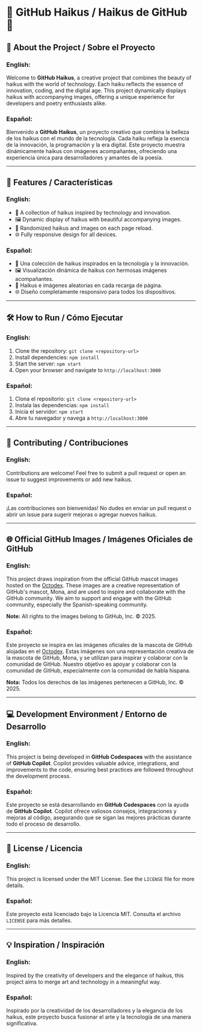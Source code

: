 # 🌟 GitHub Haikus / Haikus de GitHub 🌟

## 📖 About the Project / Sobre el Proyecto

### English:
Welcome to **GitHub Haikus**, a creative project that combines the beauty of haikus with the world of technology. Each haiku reflects the essence of innovation, coding, and the digital age. This project dynamically displays haikus with accompanying images, offering a unique experience for developers and poetry enthusiasts alike.

### Español:
Bienvenido a **GitHub Haikus**, un proyecto creativo que combina la belleza de los haikus con el mundo de la tecnología. Cada haiku refleja la esencia de la innovación, la programación y la era digital. Este proyecto muestra dinámicamente haikus con imágenes acompañantes, ofreciendo una experiencia única para desarrolladores y amantes de la poesía.

---

## 🚀 Features / Características

### English:
- 🌸 A collection of haikus inspired by technology and innovation.
- 🖼️ Dynamic display of haikus with beautiful accompanying images.
- 🔄 Randomized haikus and images on each page reload.
- 🌐 Fully responsive design for all devices.

### Español:
- 🌸 Una colección de haikus inspirados en la tecnología y la innovación.
- 🖼️ Visualización dinámica de haikus con hermosas imágenes acompañantes.
- 🔄 Haikus e imágenes aleatorias en cada recarga de página.
- 🌐 Diseño completamente responsivo para todos los dispositivos.

---

## 🛠️ How to Run / Cómo Ejecutar

### English:
1. Clone the repository: `git clone <repository-url>`
2. Install dependencies: `npm install`
3. Start the server: `npm start`
4. Open your browser and navigate to `http://localhost:3000`

### Español:
1. Clona el repositorio: `git clone <repository-url>`
2. Instala las dependencias: `npm install`
3. Inicia el servidor: `npm start`
4. Abre tu navegador y navega a `http://localhost:3000`

---

## 🤝 Contributing / Contribuciones

### English:
Contributions are welcome! Feel free to submit a pull request or open an issue to suggest improvements or add new haikus.

### Español:
¡Las contribuciones son bienvenidas! No dudes en enviar un pull request o abrir un issue para sugerir mejoras o agregar nuevos haikus.

---

## 🌐 Official GitHub Images / Imágenes Oficiales de GitHub

### English:
This project draws inspiration from the official GitHub mascot images hosted on the [Octodex](https://octodex.github.com). These images are a creative representation of GitHub's mascot, Mona, and are used to inspire and collaborate with the GitHub community. We aim to support and engage with the GitHub community, especially the Spanish-speaking community.

**Note:** All rights to the images belong to GitHub, Inc. © 2025.

### Español:
Este proyecto se inspira en las imágenes oficiales de la mascota de GitHub alojadas en el [Octodex](https://octodex.github.com). Estas imágenes son una representación creativa de la mascota de GitHub, Mona, y se utilizan para inspirar y colaborar con la comunidad de GitHub. Nuestro objetivo es apoyar y colaborar con la comunidad de GitHub, especialmente con la comunidad de habla hispana.

**Nota:** Todos los derechos de las imágenes pertenecen a GitHub, Inc. © 2025.

---

## 💻 Development Environment / Entorno de Desarrollo

### English:
This project is being developed in **GitHub Codespaces** with the assistance of **GitHub Copilot**. Copilot provides valuable advice, integrations, and improvements to the code, ensuring best practices are followed throughout the development process.

### Español:
Este proyecto se está desarrollando en **GitHub Codespaces** con la ayuda de **GitHub Copilot**. Copilot ofrece valiosos consejos, integraciones y mejoras al código, asegurando que se sigan las mejores prácticas durante todo el proceso de desarrollo.

---

## 📜 License / Licencia

### English:
This project is licensed under the MIT License. See the `LICENSE` file for more details.

### Español:
Este proyecto está licenciado bajo la Licencia MIT. Consulta el archivo `LICENSE` para más detalles.

---

## 💡 Inspiration / Inspiración

### English:
Inspired by the creativity of developers and the elegance of haikus, this project aims to merge art and technology in a meaningful way.

### Español:
Inspirado por la creatividad de los desarrolladores y la elegancia de los haikus, este proyecto busca fusionar el arte y la tecnología de una manera significativa.